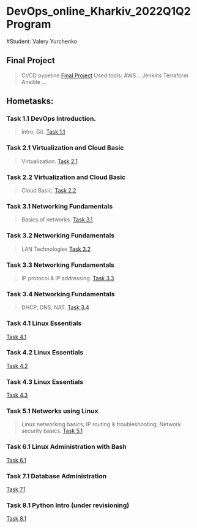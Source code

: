 # DevOps_online_Kharkiv_2022Q1Q2 Program

#Student: Valery Yurchenko

## Final Project
>CI/CD pypeline 
[Final Project](./final_project/)
Used tools:
>AWS...
>Jenkins
>Terraform
>Ansible
...

## Hometasks:

### Task 1.1 DevOps Introduction.
> Intro, Git.
[Task 1.1](./m1/task1.1/)

### Task 2.1 Virtualization and Cloud Basic
> Virtualization.
[Task 2.1](./m2/task2.1/)

### Task 2.2 Virtualization and Cloud Basic
> Cloud Basic.
[Task 2.2](./m2/task2.2/)

### Task 3.1 Networking Fundamentals
> Basics of networks.
[Task 3.1](./m3/task3.1/)

### Task 3.2 Networking Fundamentals
> LAN Technologies
[Task 3.2](./m3/task3.2/)

### Task 3.3 Networking Fundamentals
> IP protocol & IP addressing.
[Task 3.3](./m3/task3.3/)

### Task 3.4 Networking Fundamentals
> DHCP, DNS, NAT.
[Task 3.4](./m3/task3.4/)

### Task 4.1 Linux Essentials
>
[Task 4.1](./m4/task4.1/)

### Task 4.2 Linux Essentials
> 
[Task 4.2](./m4/task4.2/)

### Task 4.3 Linux Essentials
> 
[Task 4.3](./m4/task4.3/)

### Task 5.1 Networks using Linux
> Linux networking basics; IP routing & troubleshooting; Network security basics.
[Task 5.1](./m5/task5.1)

### Task 6.1 Linux Administration with Bash
>
[Task 6.1](./m6/task6.1/)

### Task 7.1 Database Administration
>
[Task 7.1](./m7/task7.1/)

### Task 8.1 Python Intro (under revisioning)
>
[Task 8.1](./m8/task8.1/)

